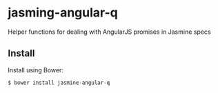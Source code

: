 # jasming-angular-q

Helper functions for dealing with AngularJS promises in Jasmine specs

## Install

Install using Bower:

    $ bower install jasmine-angular-q
